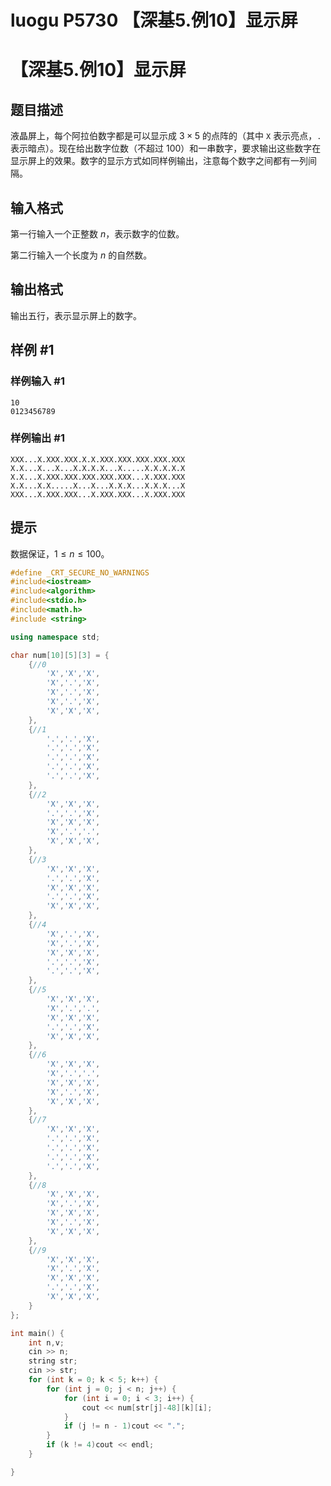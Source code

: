 # luogu P5730 【深基5.例10】显示屏



# 【深基5.例10】显示屏

## 题目描述

液晶屏上，每个阿拉伯数字都是可以显示成 $3\times5$ 的点阵的（其中 `X` 表示亮点，`.` 表示暗点）。现在给出数字位数（不超过 $100$）和一串数字，要求输出这些数字在显示屏上的效果。数字的显示方式如同样例输出，注意每个数字之间都有一列间隔。

## 输入格式

第一行输入一个正整数 $n$，表示数字的位数。

第二行输入一个长度为 $n$ 的自然数。

## 输出格式

输出五行，表示显示屏上的数字。

## 样例 #1

### 样例输入 #1

```
10
0123456789
```

### 样例输出 #1

```
XXX...X.XXX.XXX.X.X.XXX.XXX.XXX.XXX.XXX
X.X...X...X...X.X.X.X...X.....X.X.X.X.X
X.X...X.XXX.XXX.XXX.XXX.XXX...X.XXX.XXX
X.X...X.X.....X...X...X.X.X...X.X.X...X
XXX...X.XXX.XXX...X.XXX.XXX...X.XXX.XXX
```

## 提示

数据保证，$1 \leq n \leq 100$。



```cpp
#define _CRT_SECURE_NO_WARNINGS
#include<iostream>
#include<algorithm>
#include<stdio.h>
#include<math.h>
#include <string>

using namespace std;

char num[10][5][3] = {
	{//0
		'X','X','X',
		'X','.','X',
		'X','.','X',
		'X','.','X',
		'X','X','X',
	},
	{//1
		'.','.','X',
		'.','.','X',
		'.','.','X',
		'.','.','X',
		'.','.','X',
	},
	{//2
		'X','X','X',
		'.','.','X',
		'X','X','X',
		'X','.','.',
		'X','X','X',
	},
	{//3
		'X','X','X',
		'.','.','X',
		'X','X','X',
		'.','.','X',
		'X','X','X',
	},
	{//4
		'X','.','X',
		'X','.','X',
		'X','X','X',
		'.','.','X',
		'.','.','X',
	},
	{//5
		'X','X','X',
		'X','.','.',
		'X','X','X',
		'.','.','X',
		'X','X','X',
	},
	{//6
		'X','X','X',
		'X','.','.',
		'X','X','X',
		'X','.','X',
		'X','X','X',
	},
	{//7
		'X','X','X',
		'.','.','X',
		'.','.','X',
		'.','.','X',
		'.','.','X',
	},
	{//8
		'X','X','X',
		'X','.','X',
		'X','X','X',
		'X','.','X',
		'X','X','X',
	},
	{//9
		'X','X','X',
		'X','.','X',
		'X','X','X',
		'.','.','X',
		'X','X','X',
	}
};

int main() {
	int n,v;
	cin >> n;
	string str;
	cin >> str;
	for (int k = 0; k < 5; k++) {
		for (int j = 0; j < n; j++) {
			for (int i = 0; i < 3; i++) {
				cout << num[str[j]-48][k][i];
			}
			if (j != n - 1)cout << ".";
		}
		if (k != 4)cout << endl;
	}

}
```

